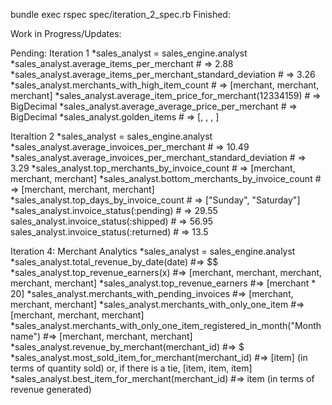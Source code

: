 bundle exec rspec spec/iteration_2_spec.rb
Finished:

Work in Progress/Updates:


Pending:
Iteration 1
*sales_analyst = sales_engine.analyst
*sales_analyst.average_items_per_merchant # => 2.88
*sales_analyst.average_items_per_merchant_standard_deviation # => 3.26
*sales_analyst.merchants_with_high_item_count # => [merchant, merchant, merchant]
*sales_analyst.average_item_price_for_merchant(12334159) # => BigDecimal
*sales_analyst.average_average_price_per_merchant # => BigDecimal
*sales_analyst.golden_items # => [<item>, <item>, <item>, <item>]

Iteraltion 2
*sales_analyst = sales_engine.analyst
*sales_analyst.average_invoices_per_merchant # => 10.49
*sales_analyst.average_invoices_per_merchant_standard_deviation # => 3.29
*sales_analyst.top_merchants_by_invoice_count # => [merchant, merchant, merchant]
*sales_analyst.bottom_merchants_by_invoice_count # => [merchant, merchant, merchant]
*sales_analyst.top_days_by_invoice_count # => ["Sunday", "Saturday"]
*sales_analyst.invoice_status(:pending) # => 29.55
sales_analyst.invoice_status(:shipped) # => 56.95
sales_analyst.invoice_status(:returned) # => 13.5

Iteration 4: Merchant Analytics
*sales_analyst = sales_engine.analyst
*sales_analyst.total_revenue_by_date(date) #=> $$
*sales_analyst.top_revenue_earners(x) #=> [merchant, merchant, merchant, merchant, merchant]
*sales_analyst.top_revenue_earners #=> [merchant * 20]
*sales_analyst.merchants_with_pending_invoices #=> [merchant, merchant, merchant]
*sales_analyst.merchants_with_only_one_item #=> [merchant, merchant, merchant]
*sales_analyst.merchants_with_only_one_item_registered_in_month("Month name") #=> [merchant, merchant, merchant]
*sales_analyst.revenue_by_merchant(merchant_id) #=> $
*sales_analyst.most_sold_item_for_merchant(merchant_id) #=> [item] (in terms of quantity sold) or, if there is a tie, [item, item, item]
*sales_analyst.best_item_for_merchant(merchant_id) #=> item (in terms of revenue generated)
